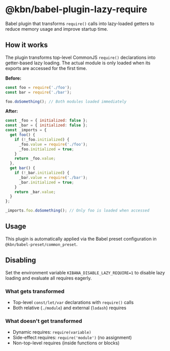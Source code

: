 # @kbn/babel-plugin-lazy-require

Babel plugin that transforms `require()` calls into lazy-loaded getters to reduce memory usage and improve startup time.

## How it works

The plugin transforms top-level CommonJS `require()` declarations into getter-based lazy loading. The actual module is only loaded when its exports are accessed for the first time.

**Before:**
```javascript
const foo = require('./foo');
const bar = require('./bar');

foo.doSomething(); // Both modules loaded immediately
```

**After:**
```javascript
const _foo = { initialized: false };
const _bar = { initialized: false };
const _imports = {
  get foo() {
    if (!_foo.initialized) {
      _foo.value = require('./foo');
      _foo.initialized = true;
    }
    return _foo.value;
  },
  get bar() {
    if (!_bar.initialized) {
      _bar.value = require('./bar');
      _bar.initialized = true;
    }
    return _bar.value;
  }
};

_imports.foo.doSomething(); // Only foo is loaded when accessed
```

## Usage

This plugin is automatically applied via the Babel preset configuration in `@kbn/babel-preset/common_preset`.

## Disabling

Set the environment variable `KIBANA_DISABLE_LAZY_REQUIRE=1` to disable lazy loading and evaluate all requires eagerly.

### What gets transformed

- Top-level `const/let/var` declarations with `require()` calls
- Both relative (`./module`) and external (`lodash`) requires

### What doesn't get transformed

- Dynamic requires: `require(variable)`
- Side-effect requires: `require('module')` (no assignment)
- Non-top-level requires (inside functions or blocks)
